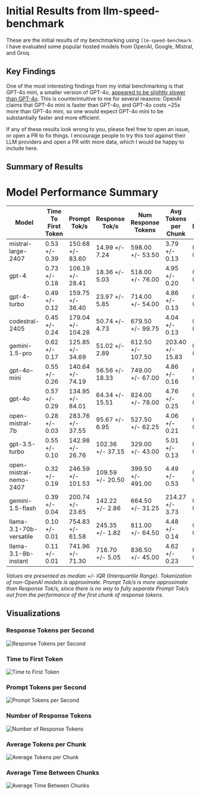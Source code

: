 # Initial Results from llm-speed-benchmark

These are the initial results of my benchmarking using `llm-speed-benchmark`. I have evaluated some popular hosted models from OpenAI, Google, Mistral, and Groq.

## Key Findings

One of the most interesting findings from my initial benchmarking is that GPT-4o mini, a smaller version of GPT-4o, [appeared to be slightly slower than GPT-4o](gpt_4o_vs_4o_mini.png). This is counterintuitive to me for several reasons: OpenAI claims that GPT-4o mini is faster than GPT-4o, and GPT-4o costs ~25x more than GPT-4o mini, so one would expect GPT-4o mini to be substantially faster and more efficient.

If any of these results look wrong to you, please feel free to open an issue, or open a PR to fix things. I encourage people to try this tool against their LLM providers and open a PR with more data, which I would be happy to include here.

## Summary of Results

# Model Performance Summary

| Model | Time To First Token | Prompt Tok/s | Response Tok/s | Num Response Tokens | Avg Tokens per Chunk | Avg Time Between Chunks |
| --- | --- | --- | --- | --- | --- | --- |
| mistral-large-2407 | 0.53 +/- 0.39 | 150.68 +/- 83.60 | 14.99 +/- 7.24 | 598.00 +/- 53.50 | 3.79 +/- 0.13 | 0.06 +/- 0.03 |
| gpt-4 | 0.73 +/- 0.18 | 106.19 +/- 28.41 | 18.36 +/- 5.03 | 518.00 +/- 76.00 | 4.95 +/- 0.20 | 0.05 +/- 0.01 |
| gpt-4-turbo | 0.49 +/- 0.12 | 159.75 +/- 36.40 | 23.97 +/- 5.85 | 714.00 +/- 54.00 | 4.86 +/- 0.13 | 0.04 +/- 0.01 |
| codestral-2405 | 0.45 +/- 0.24 | 179.04 +/- 104.28 | 50.74 +/- 4.73 | 679.50 +/- 99.75 | 4.04 +/- 0.13 | 0.02 +/- 0.00 |
| gemini-1.5-pro | 0.62 +/- 0.17 | 125.85 +/- 34.69 | 51.02 +/- 2.89 | 612.50 +/- 107.50 | 203.40 +/- 15.83 | 0.85 +/- 0.09 |
| gpt-4o-mini | 0.55 +/- 0.26 | 140.64 +/- 74.19 | 56.56 +/- 18.33 | 749.00 +/- 67.00 | 4.86 +/- 0.16 | 0.02 +/- 0.00 |
| gpt-4o | 0.57 +/- 0.29 | 134.95 +/- 84.01 | 64.34 +/- 15.51 | 824.00 +/- 78.00 | 4.76 +/- 0.25 | 0.02 +/- 0.01 |
| open-mistral-7b | 0.28 +/- 0.03 | 283.76 +/- 37.55 | 95.67 +/- 6.95 | 527.50 +/- 62.25 | 4.06 +/- 0.21 | 0.01 +/- 0.00 |
| gpt-3.5-turbo | 0.55 +/- 0.10 | 142.98 +/- 26.76 | 102.36 +/- 37.15 | 329.00 +/- 43.00 | 5.01 +/- 0.13 | 0.01 +/- 0.00 |
| open-mistral-nemo-2407 | 0.32 +/- 0.19 | 246.59 +/- 101.53 | 109.59 +/- 20.50 | 399.50 +/- 491.00 | 4.49 +/- 0.53 | 0.01 +/- 0.01 |
| gemini-1.5-flash | 0.39 +/- 0.04 | 200.74 +/- 23.65 | 142.22 +/- 2.86 | 664.50 +/- 31.25 | 214.27 +/- 3.73 | 0.32 +/- 0.01 |
| llama-3.1-70b-versatile | 0.10 +/- 0.01 | 754.83 +/- 61.58 | 245.35 +/- 1.82 | 811.00 +/- 64.50 | 4.48 +/- 0.14 | 0.00 +/- 0.00 |
| llama-3.1-8b-instant | 0.11 +/- 0.01 | 741.96 +/- 71.30 | 716.70 +/- 5.05 | 836.50 +/- 45.00 | 4.62 +/- 0.23 | 0.00 +/- 0.00 |

*Values are presented as median +/- IQR (Interquartile Range). Tokenization of non-OpenAI models is approximate. Prompt Tok/s is more approximate than Response Tok/s, since there is no way to fully separate Prompt Tok/s out from the performance of the first chunk of response tokens.*

## Visualizations

### Response Tokens per Second

![Response Tokens per Second](response_tokens_per_second_boxplot.png)

### Time to First Token

![Time to First Token](time_to_first_token_boxplot.png)

### Prompt Tokens per Second

![Prompt Tokens per Second](prompt_tokens_per_second_boxplot.png)

### Number of Response Tokens

![Number of Response Tokens](num_response_tokens_boxplot.png)

### Average Tokens per Chunk

![Average Tokens per Chunk](avg_tokens_per_chunk_boxplot.png)

### Average Time Between Chunks

![Average Time Between Chunks](avg_time_between_chunks_boxplot.png)
